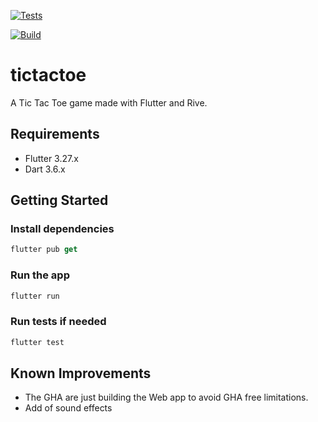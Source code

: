 [![Tests](https://github.com/martinfrouin/tictactoe/actions/workflows/tests.yml/badge.svg)](https://github.com/martinfrouin/tictactoe/actions/workflows/tests.yml)

[![Build](https://github.com/martinfrouin/tictactoe/actions/workflows/build.yml/badge.svg)](https://github.com/martinfrouin/tictactoe/actions/workflows/build.yml)

# tictactoe

A Tic Tac Toe game made with Flutter and Rive.

## Requirements
- Flutter 3.27.x
- Dart 3.6.x

## Getting Started

### Install dependencies
```dart
flutter pub get
```

### Run the app
```dart
flutter run
```

### Run tests if needed
```dart
flutter test
```

## Known Improvements
- The GHA are just building the Web app to avoid GHA free limitations.
- Add of sound effects
